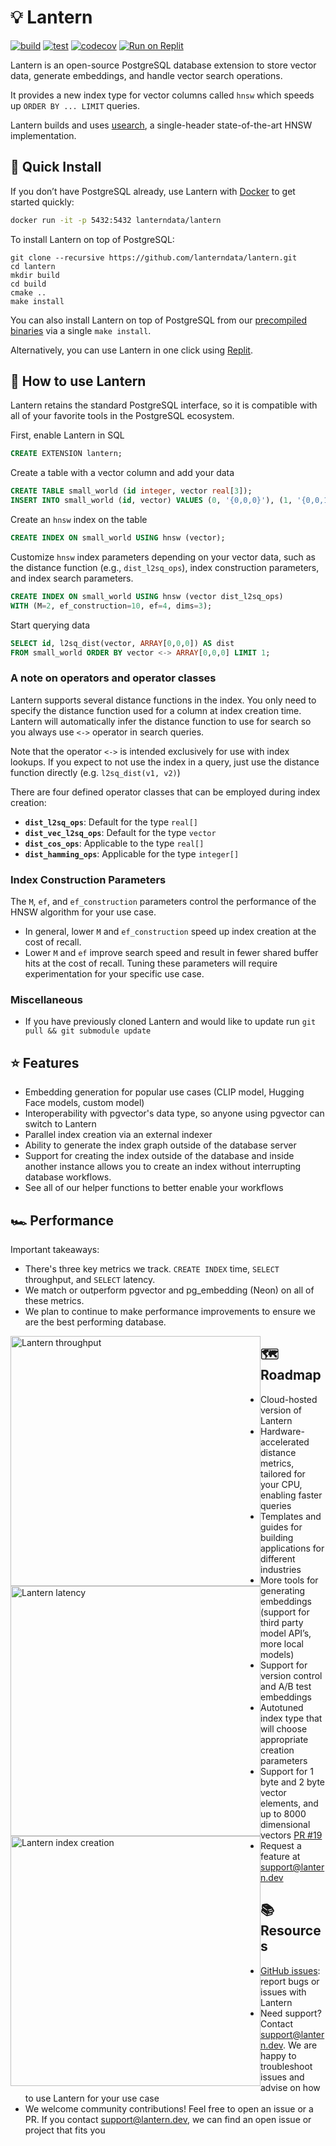 # 💡 Lantern

[![build](https://github.com/lanterndata/lantern/actions/workflows/build-linux.yaml/badge.svg?branch=main)](https://github.com/lanterndata/lantern/actions/workflows/build-linux.yaml)
[![test](https://github.com/lanterndata/lantern/actions/workflows/test-linux.yaml/badge.svg?branch=main)](https://github.com/lanterndata/lantern/actions/workflows/test-linux.yaml)
[![codecov](https://codecov.io/github/lanterndata/lanterndb/branch/main/graph/badge.svg)](https://codecov.io/github/lanterndata/lanterndb)
[![Run on Replit](https://img.shields.io/badge/Run%20on-Replit-blue?logo=replit)](https://replit.com/@lanterndata/lantern-playground#.replit)

Lantern is an open-source PostgreSQL database extension to store vector data, generate embeddings, and handle vector search operations.

It provides a new index type for vector columns called `hnsw` which speeds up `ORDER BY ... LIMIT` queries.

Lantern builds and uses [usearch](https://github.com/unum-cloud/usearch), a single-header state-of-the-art HNSW implementation.

## 🔧 Quick Install

If you don’t have PostgreSQL already, use Lantern with [Docker](https://hub.docker.com/r/lanterndata/lantern
) to get started quickly:
```bash
docker run -it -p 5432:5432 lanterndata/lantern
```

To install Lantern on top of PostgreSQL:
```
git clone --recursive https://github.com/lanterndata/lantern.git
cd lantern
mkdir build
cd build
cmake ..
make install
```
You can also install Lantern on top of PostgreSQL from our [precompiled binaries](https://github.com/lanterndata/lantern/releases) via a single `make install`.

Alternatively, you can use Lantern in one click using [Replit](https://replit.com/@lanterndata/lantern-playground#.replit).

## 📖 How to use Lantern 

Lantern retains the standard PostgreSQL interface, so it is compatible with all of your favorite tools in the PostgreSQL ecosystem.

First, enable Lantern in SQL

```sql
CREATE EXTENSION lantern;
```

Create a table with a vector column and add your data

```sql
CREATE TABLE small_world (id integer, vector real[3]);
INSERT INTO small_world (id, vector) VALUES (0, '{0,0,0}'), (1, '{0,0,1}');
```

Create an `hnsw` index on the table

```sql
CREATE INDEX ON small_world USING hnsw (vector);
```

Customize `hnsw` index parameters depending on your vector data, such as the distance function (e.g., `dist_l2sq_ops`), index construction parameters, and index search parameters.
```sql
CREATE INDEX ON small_world USING hnsw (vector dist_l2sq_ops)
WITH (M=2, ef_construction=10, ef=4, dims=3);
```

Start querying data
```sql
SELECT id, l2sq_dist(vector, ARRAY[0,0,0]) AS dist
FROM small_world ORDER BY vector <-> ARRAY[0,0,0] LIMIT 1;
```

### A note on operators and operator classes

Lantern supports several distance functions in the index. You only need to specify the distance function used for a column at index creation time. Lantern will automatically infer the distance function to use for search so you always use `<->` operator in search queries.

Note that the operator `<->` is intended exclusively for use with index lookups. If you expect to not use the index in a query, just use the distance function directly (e.g. `l2sq_dist(v1, v2)`)

There are four defined operator classes that can be employed during index creation:

- **`dist_l2sq_ops`**: Default for the type `real[]`
- **`dist_vec_l2sq_ops`**: Default for the type `vector`
- **`dist_cos_ops`**: Applicable to the type `real[]`
- **`dist_hamming_ops`**: Applicable for the type `integer[]`

### Index Construction Parameters

The `M`, `ef`, and `ef_construction` parameters control the performance of the HNSW algorithm for your use case. 
- In general, lower `M` and `ef_construction` speed up index creation at the cost of recall. 
- Lower `M` and `ef` improve search speed and result in fewer shared buffer hits at the cost of recall. Tuning these parameters will require experimentation for your specific use case.

### Miscellaneous
- If you have previously cloned Lantern and would like to update run `git pull && git submodule update`

## ⭐️ Features 
- Embedding generation for popular use cases (CLIP model, Hugging Face models, custom model)
- Interoperability with pgvector's data type, so anyone using pgvector can switch to Lantern 
- Parallel index creation via an external indexer
- Ability to generate the index graph outside of the database server
- Support for creating the index outside of the database and inside another instance allows you to create an index without interrupting database workflows.
- See all of our helper functions to better enable your workflows 

## 🏎️ Performance

Important takeaways:
- There's three key metrics we track. `CREATE INDEX` time, `SELECT` throughput, and `SELECT` latency.
- We match or outperform pgvector and pg_embedding (Neon) on all of these metrics.
- We plan to continue to make performance improvements to ensure we are the best performing database.

<p>
<img alt="Lantern throughput" src="http://docs.lantern.dev/graphs/throughput.png" width="400" style="float: left;" />
<img alt="Lantern latency" src="http://docs.lantern.dev/graphs/latency.png" width="400" style="float: left;" />
<img alt="Lantern index creation" src="http://docs.lantern.dev/graphs/create.png" width="400" style="float: left;" />
</p>

## 🗺️ Roadmap

- Cloud-hosted version of Lantern
- Hardware-accelerated distance metrics, tailored for your CPU, enabling faster queries
- Templates and guides for building applications for different industries
- More tools for generating embeddings (support for third party model API’s, more local models) 
- Support for version control and A/B test embeddings
- Autotuned index type that will choose appropriate  creation parameters
- Support for 1 byte and 2 byte vector elements, and up to 8000 dimensional vectors [PR #19](https://github.com/lanterndata/lantern/pull/19)
- Request a feature at [support@lantern.dev](mailto:support@lantern.dev)

## 📚 Resources

- [GitHub issues](https://github.com/lanterndata/lantern/issues): report bugs or issues with Lantern
- Need support? Contact [support@lantern.dev](mailto:support@lantern.dev). We are happy to troubleshoot issues and advise on how to use Lantern for your use case 
- We welcome community contributions! Feel free to open an issue or a PR. If you contact [support@lantern.dev](mailto:support@lantern.dev), we can find an open issue or project that fits you
